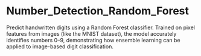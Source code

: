 # Number_Detection_Random_Forest
Predict handwritten digits using a Random Forest classifier. Trained on pixel features from images (like the MNIST dataset), the model accurately identifies numbers 0–9, demonstrating how ensemble learning can be applied to image-based digit classification.
